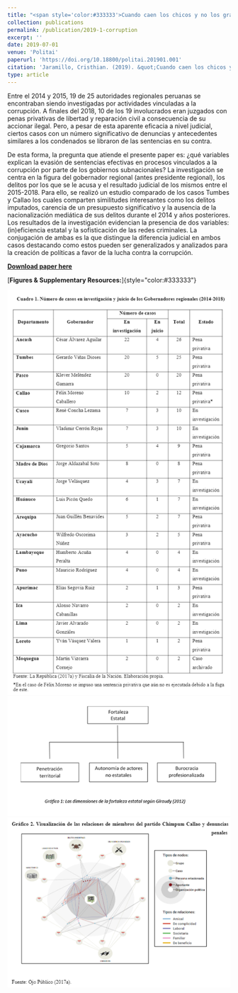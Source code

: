 ```yaml
---
title: "<span style='color:#333333'>Cuando caen los chicos y no los grandes: la corrupción a nivel subnacional en los casos de Callao y Tumbes</span>"
collection: publications
permalink: /publication/2019-1-corruption
excerpt: ''
date: 2019-07-01
venue: 'Politai'
paperurl: 'https://doi.org/10.18800/politai.201901.001'
citation: 'Jaramillo, Cristhian. (2019). &quot;Cuando caen los chicos y no los grandes: la corrupción a nivel subnacional en los casos de Callao y Tumbes.&quot; <i>Politai</i>. 10(18): 9-39.'
type: article
---
```


Entre el 2014 y 2015, 19 de 25 autoridades regionales peruanas se encontraban siendo investigadas por actividades vinculadas a la corrupción. A finales del 2018, 10 de los 19 involucrados eran juzgados con penas privativas de libertad y reparación civil a consecuencia de su accionar ilegal. Pero, a pesar de esta aparente eficacia a nivel judicial, ciertos casos con un número significativo de denuncias y antecedentes similares a los condenados se libraron de las sentencias en su contra.

De esta forma, la pregunta que atiende el presente paper es: ¿qué variables explican la evasión de sentencias efectivas en procesos vinculados a la corrupción por parte de los gobiernos subnacionales? La investigación se centra en la figura del gobernador regional (antes presidente regional), los delitos por los que se le acusa y el resultado judicial de los mismos entre el 2015-2018. Para ello, se realizó un estudio comparado de los casos Tumbes y Callao los cuales comparten similitudes interesantes como los delitos imputados, carencia de un presupuesto significativo y la ausencia de la nacionalización mediática de sus delitos durante el 2014 y años posteriores. Los resultados de la investigación evidencian la presencia de dos variables: (in)eficiencia estatal y la sofisticación de las redes criminales. La conjugación de ambas es la que distingue la diferencia judicial en ambos casos destacando como estos pueden ser generalizados y analizados para la creación de políticas a favor de la lucha contra la corrupción.

[**Download paper here**](https://www.researchgate.net/publication/336393445_Cuando_caen_los_chicos_y_no_los_grandes_la_corrupcion_a_nivel_subnacional_en_los_casos_de_Callao_y_Tumbes)

[**Figures & Supplementary Resources:**]{style="color:#333333"}

<img src="/images/corruption_table1.png"/>

<img src="/images/corruption_figure1.png"/>

<img src="/images/corruption_figure2.png"/>
